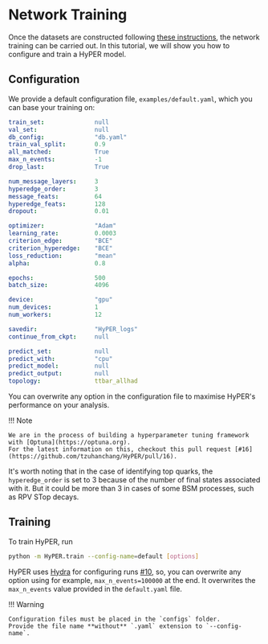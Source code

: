 Network Training
=======================

Once the datasets are constructed following [these instructions](dataset.md), the network training can be carried out. In this tutorial, we will show you how to configure and train a HyPER model.

Configuration
-----------

We provide a default configuration file, `examples/default.yaml`, which you can base your training on:
```yaml
train_set:              null
val_set:                null
db_config:              "db.yaml"
train_val_split:        0.9
all_matched:            True
max_n_events:           -1
drop_last:              True

num_message_layers:     3
hyperedge_order:        3
message_feats:          64
hyperedge_feats:        128
dropout:                0.01

optimizer:              "Adam"
learning_rate:          0.0003
criterion_edge:         "BCE"
criterion_hyperedge:    "BCE"
loss_reduction:         "mean"
alpha:                  0.8

epochs:                 500
batch_size:             4096

device:                 "gpu"
num_devices:            1
num_workers:            12

savedir:                "HyPER_logs"
continue_from_ckpt:     null

predict_set:            null
predict_with:           "cpu"
predict_model:          null
predict_output:         null
topology:               ttbar_allhad
```
You can overwrite any option in the configuration file to maximise HyPER's performance on your analysis.

!!! Note

    We are in the process of building a hyperparameter tuning framework with [Optuna](https://optuna.org).
    For the latest information on this, checkout this pull request [#16](https://github.com/tzuhanchang/HyPER/pull/16).

It's worth noting that in the case of identifying top quarks, the `hyperedge_order` is set to 3 because of the number of final states associated with it. But it could be more than 3 in cases of some BSM processes, such as RPV STop decays.


Training
-----------

To train HyPER, run

```bash
python -m HyPER.train --config-name=default [options]
```

HyPER uses [Hydra](https://hydra.cc/) for configuring runs [#10](https://github.com/tzuhanchang/HyPER/pull/10), so, you can overwrite any option using for example, `max_n_events=100000` at the end. It overwrites the `max_n_events` value provided in the `default.yaml` file.

!!! Warning

    Configuration files must be placed in the `configs` folder.
    Provide the file name **without** `.yaml` extension to `--config-name`.